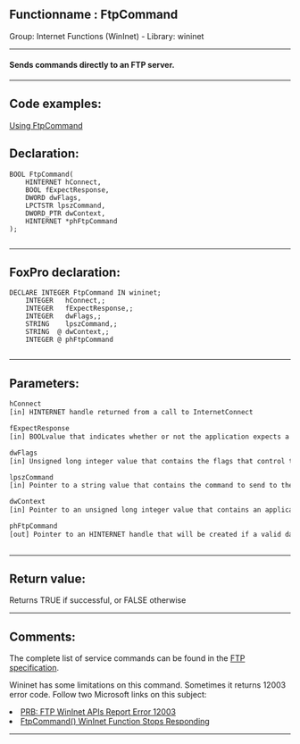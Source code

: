 <link rel="stylesheet" type="text/css" href="../../css/win32api.css">  
<link rel="stylesheet" href="https://cdnjs.cloudflare.com/ajax/libs/font-awesome/4.7.0/css/font-awesome.min.css">

## Functionname : FtpCommand
Group: Internet Functions (WinInet) - Library: wininet    
***  


#### Sends commands directly to an FTP server.
***  


## Code examples:
[Using FtpCommand](../../samples/sample_059.md)  

## Declaration:
```foxpro  
BOOL FtpCommand(
    HINTERNET hConnect,
    BOOL fExpectResponse,
    DWORD dwFlags,
    LPCTSTR lpszCommand,
    DWORD_PTR dwContext,
    HINTERNET *phFtpCommand
);
  
```  
***  


## FoxPro declaration:
```foxpro  
DECLARE INTEGER FtpCommand IN wininet;
	INTEGER   hConnect,;
	INTEGER   fExpectResponse,;
	INTEGER   dwFlags,;
	STRING    lpszCommand,;
	STRING  @ dwContext,;
	INTEGER @ phFtpCommand
  
```  
***  


## Parameters:
```txt  
hConnect
[in] HINTERNET handle returned from a call to InternetConnect

fExpectResponse
[in] BOOLvalue that indicates whether or not the application expects a response from the FTP server

dwFlags
[in] Unsigned long integer value that contains the flags that control this function

lpszCommand
[in] Pointer to a string value that contains the command to send to the FTP server

dwContext
[in] Pointer to an unsigned long integer value that contains an application-defined value

phFtpCommand
[out] Pointer to an HINTERNET handle that will be created if a valid data socket is opened
  
```  
***  


## Return value:
Returns TRUE if successful, or FALSE otherwise  
***  


## Comments:
The complete list of service commands can be found in the <a href="http://www.faqs.org/rfcs/rfc765.html">FTP specification</a>.  
  
Wininet has some limitations on this command. Sometimes it returns 12003 error code. Follow two Microsoft links on this subject:  
  
<LI><a href="http://support.microsoft.com/support/kb/articles/Q168/4/92.ASP">PRB: FTP WinInet APIs Report Error 12003</a></LI>  
<LI><a href="http://support.microsoft.com/support/kb/articles/Q255/2/04.ASP">FtpCommand() WinInet Function Stops Responding</a></LI>  
  
***  

